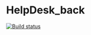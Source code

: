 # HelpDesk_back

[![Build status](https://ci.appveyor.com/api/projects/status/hj86rxjg568j507q?svg=true)](https://ci.appveyor.com/project/gosp1nord/helpdesk-back1)
